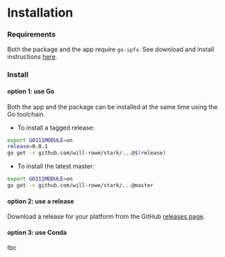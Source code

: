 # Installation

### Requirements

Both the package and the app require `go-ipfs`. See download and install instructions [here](https://docs.ipfs.io/guides/guides/install/).

### Install

#### option 1: use Go

Both the app and the package can be installed at the same time using the Go toolchain.

- To install a tagged release:

```sh
export GO111MODULE=on
release=0.0.1
go get -v github.com/will-rowe/stark/...@$(release)
```

- To install the latest master:

```sh
export GO111MODULE=on
go get -v github.com/will-rowe/stark/...@master
```

#### option 2: use a release

Download a release for your platform from the GitHub [releases page](https://github.com/will-rowe/stark/releases).

#### option 3: use Conda

tbc
